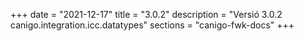 +++
date        = "2021-12-17"
title       = "3.0.2"
description = "Versió 3.0.2 canigo.integration.icc.datatypes"
sections    = "canigo-fwk-docs"
+++